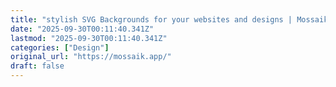 ```yaml
---
title: "stylish SVG Backgrounds for your websites and designs | Mossaik"
date: "2025-09-30T00:11:40.341Z"
lastmod: "2025-09-30T00:11:40.341Z"
categories: ["Design"]
original_url: "https://mossaik.app/"
draft: false
---
```

